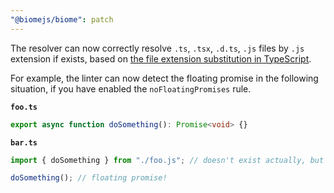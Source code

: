 ```yaml
---
"@biomejs/biome": patch
---
```


The resolver can now correctly resolve `.ts`, `.tsx`, `.d.ts`, `.js` files by `.js` extension if exists, based on [the file extension substitution in TypeScript](https://www.typescriptlang.org/docs/handbook/modules/reference.html#file-extension-substitution).

For example, the linter can now detect the floating promise in the following situation, if you have enabled the `noFloatingPromises` rule.

**`foo.ts`**
```ts
export async function doSomething(): Promise<void> {}
```

**`bar.ts`**
```ts
import { doSomething } from "./foo.js"; // doesn't exist actually, but it is resolved to `foo.ts`

doSomething(); // floating promise!
```
